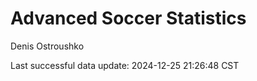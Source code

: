 # Advanced Soccer Statistics
Denis Ostroushko

<!-- gfm -->

Last successful data update: 2024-12-25 21:26:48 CST
